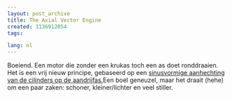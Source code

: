 ```yaml
---
layout: post_archive
title: The Axial Vector Engine
created: 1136912054
tags:

lang: nl
---
```

Boeiend. Een motor die zonder een krukas toch een as doet ronddraaien.  Het is een vrij nieuw principe, gebaseerd op een [sinusvormige aanhechting van de cilinders op de aandrijfas.](http://www.axialvectorengine.com/index.htm)Een boel geneuzel, maar het draait (hehe) om een paar zaken: schoner,  kleiner/lichter en veel stiller.
